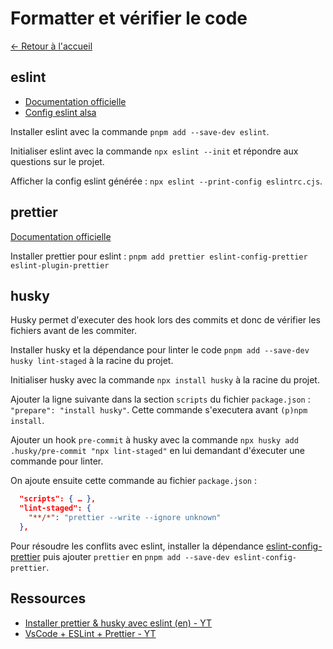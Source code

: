 # Formatter et vérifier le code

[← Retour à l'accueil](/README.md)

## eslint

- [Documentation officielle](https://eslint.org/docs/latest/use/getting-started)
- [Config eslint alsa](https://github.com/alsacreations/eslint)

Installer eslint avec la commande `pnpm add --save-dev eslint`.

Initialiser eslint avec la commande `npx eslint --init` et répondre aux questions sur le projet.

Afficher la config eslint générée : `npx eslint --print-config eslintrc.cjs`.

## prettier

[Documentation officielle](https://prettier.io/docs/en/)

Installer prettier pour eslint : `pnpm add prettier eslint-config-prettier eslint-plugin-prettier`

## husky

Husky permet d'executer des hook lors des commits et donc de vérifier les fichiers avant de les commiter.

Installer husky et la dépendance pour linter le code `pnpm add --save-dev husky lint-staged` à la racine du projet.

Initialiser husky avec la commande `npx install husky` à la racine du projet.

Ajouter la ligne suivante dans la section `scripts` du fichier `package.json` : `"prepare": "install husky"`. Cette commande s'executera avant `(p)npm install`.

Ajouter un hook `pre-commit` à husky avec la commande `npx husky add .husky/pre-commit "npx lint-staged"` en lui demandant d'éxecuter une commande pour linter.

On ajoute ensuite cette commande au fichier `package.json` :

```json
  "scripts": { … },
  "lint-staged": {
    "**/*": "prettier --write --ignore unknown"
  },
```

Pour résoudre les conflits avec eslint, installer la dépendance [eslint-config-prettier](https://github.com/prettier/eslint-config-prettier) puis ajouter `prettier` en `pnpm add --save-dev eslint-config-prettier`.

## Ressources

- [Installer prettier & husky avec eslint (en) - YT](https://www.youtube.com/watch?v=tmTajqVgkwI)
- [VsCode + ESLint + Prettier - YT](https://www.youtube.com/watch?v=XDlj3fWzho4)

